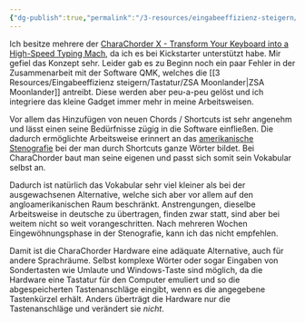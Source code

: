 ```yaml
---
{"dg-publish":true,"permalink":"/3-resources/eingabeeffizienz-steigern/chara-chorder/chara-chorder/","created":"2024-11-11T09:00:00.207+01:00","updated":"2024-04-20T21:25:25.174+02:00"}
---
```



Ich besitze mehrere der [CharaChorder X - Transform Your Keyboard into a High-Speed Typing Mach](https://www.charachorder.com/en-de/products/charachorder-x), da ich es bei Kickstarter unterstützt habe. Mir gefiel das Konzept sehr. Leider gab es zu Beginn noch ein paar Fehler in der Zusammenarbeit mit der Software QMK, welches die [[3 Resources/Eingabeeffizienz steigern/Tastatur/ZSA Moonlander\|ZSA Moonlander]] antreibt. 
Diese werden aber peu-a-peu gelöst und ich integriere das kleine Gadget immer mehr in meine Arbeitsweisen.

Vor allem das Hinzufügen von neuen Chords / Shortcuts ist sehr angenehm und lässt einen seine Bedürfnisse zügig in die Software einfließen.
Die dadurch ermöglichte Arbeitsweise erinnert an das [amerikanische Stenografie](https://de.wikipedia.org/wiki/Maschinenstenografie) bei der man durch Shortcuts ganze Wörter bildet. Bei CharaChorder baut man seine eigenen und passt sich somit sein Vokabular selbst an.

Dadurch ist natürlich das Vokabular sehr viel kleiner als bei der ausgewachsenen Alternative, welche sich aber vor allem auf den angloamerikanischen Raum beschränkt. Anstrengungen, dieselbe Arbeitsweise in deutsche zu übertragen, finden zwar statt, sind aber bei weitem nicht so weit vorangeschritten. Nach mehreren Wochen Eingewöhnungsphase in der Stenografie, kann ich das nicht empfehlen.

Damit ist die CharaChorder Hardware eine adäquate Alternative, auch für andere Sprachräume. Selbst komplexe Wörter oder sogar Eingaben von Sondertasten wie Umlaute und Windows-Taste sind möglich, da die Hardware eine Tastatur für den Computer emuliert und so die abgespeicherten Tastenanschläge eingibt, wenn es die angegebene Tastenkürzel erhält. Anders überträgt die Hardware nur die Tastenanschläge und verändert sie *nicht*.

